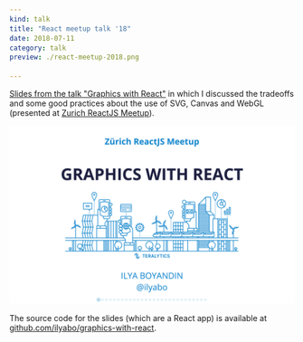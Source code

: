 ```yaml
---
kind: talk
title: "React meetup talk '18"
date: 2018-07-11
category: talk
preview: ./react-meetup-2018.png

---
```


[Slides from the talk "Graphics with React"](https://ilya.boyandin.me/graphics-with-react/#/)
 in which I discussed the tradeoffs and some good practices about the use of SVG, Canvas and WebGL 
 (presented at [Zurich ReactJS Meetup](https://www.meetup.com/Zurich-ReactJS-Meetup/events/251517816/)).  


[![](react-meetup-2018.png)](https://ilya.boyandin.me/graphics-with-react/#/)


The source code for the slides (which are a React app) is available at 
[github.com/ilyabo/graphics-with-react](https://github.com/ilyabo/graphics-with-react).
